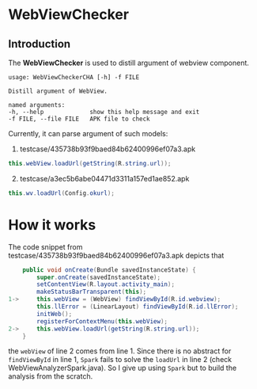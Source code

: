 # WebViewChecker 

## Introduction
The **WebViewChecker** is used to distill argument of webview component.

```shell
usage: WebViewCheckerCHA [-h] -f FILE

Distill argument of WebView.

named arguments:
-h, --help             show this help message and exit
-f FILE, --file FILE   APK file to check
```

Currently, it can parse argument of such models:

1. testcase/435738b93f9baed84b62400996ef07a3.apk
```java
this.webView.loadUrl(getString(R.string.url));
```

2. testcase/a3ec5b6abe04471d3311a157ed1ae852.apk
```java
this.wv.loadUrl(Config.okurl);
```

# How it works
The code snippet from testcase/435738b93f9baed84b62400996ef07a3.apk depicts that 
```java
    public void onCreate(Bundle savedInstanceState) {
        super.onCreate(savedInstanceState);
        setContentView(R.layout.activity_main);
        makeStatusBarTransparent(this);
1->     this.webView = (WebView) findViewById(R.id.webview);
        this.llError = (LinearLayout) findViewById(R.id.llError);
        initWeb();
        registerForContextMenu(this.webView);
2->     this.webView.loadUrl(getString(R.string.url));
    }
```
the `webView` of line 2 comes from line 1. 
Since there is no abstract for `findViewById` in line 1, 
`Spark` fails to solve the `loadUrl` in line 2 (check WebViewAnalyzerSpark.java). 
So I give up using `Spark` but to build the analysis from the scratch. 

